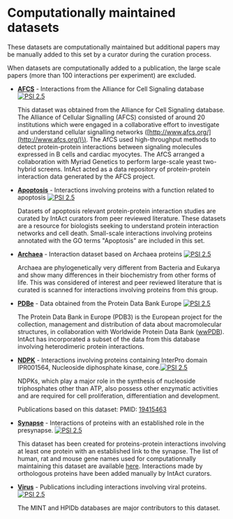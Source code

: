 # Computationally maintained datasets

These datasets are computationally maintained but additional papers may be manually added to this set by a curator during the curation process.

When datasets are computationally added to a publication, the large scale papers \(more than 100 interactions per experiment\) are excluded.

* [**AFCS**](http://www.ebi.ac.uk/intact/query/annot:%22dataset:afcs%22?conversationContext=7) - Interactions from the Alliance for Cell Signaling database [![PSI 2.5](https://www.ebi.ac.uk/intact/images/psi25.png?conversationContext=7)](ftp://ftp.ebi.ac.uk/pub/databases/intact/current/psi25/datasets/AFCS.zip)

  This dataset was obtained from the Alliance for Cell Signaling database. The Alliance of Cellular Signalling \(AFCS\) consisted of around 20 institutions which were engaged in a collaborative effort to investigate and understand cellular signalling networks \([http://www.afcs.org/](http://www.afcs.org/)\). The AfCS used high-throughput methods to detect protein-protein interactions between signaling molecules expressed in B cells and cardiac myocytes. The AfCS arranged a collaboration with Myriad Genetics to perform large-scale yeast two-hybrid screens. IntAct acted as a data repository of protein-protein interaction data generated by the AFCS project.

* [**Apoptosis**](http://www.ebi.ac.uk/intact/query/annot:%22dataset:apoptosis%22?conversationContext=7) - Interactions involving proteins with a function related to apoptosis [![PSI 2.5](https://www.ebi.ac.uk/intact/images/psi25.png?conversationContext=7)](ftp://ftp.ebi.ac.uk/pub/databases/intact/current/psi25/datasets/Apoptosis.zip)

  Datasets of apoptosis relevant protein-protein interaction studies are curated by IntAct curators from peer reviewed literature. These datasets are a resource for biologists seeking to understand protein interaction networks and cell death. Small-scale interactions involving proteins annotated with the GO terms "Apoptosis" are included in this set.

* [**Archaea**](http://www.ebi.ac.uk/intact/query/annot:%22dataset:archaea%22?conversationContext=7) - Interaction dataset based on Archaea proteins [![PSI 2.5](https://www.ebi.ac.uk/intact/images/psi25.png?conversationContext=7)](ftp://ftp.ebi.ac.uk/pub/databases/intact/current/psi25/datasets/Archaea.zip)

  Archaea are phylogenetically very different from Bacteria and Eukarya and show many differences in their biochemistry from other forms of life. This was considered of interest and peer reviewed literature that is curated is scanned for interactions involving proteins from this group.

* [**PDBe**](http://www.ebi.ac.uk/intact/query/annot:%22dataset:msd%22?conversationContext=7) - Data obtained from the Protein Data Bank Europe [![PSI 2.5](https://www.ebi.ac.uk/intact/images/psi25.png?conversationContext=7)](ftp://ftp.ebi.ac.uk/pub/databases/intact/current/psi25/datasets/MSD.zip)

  The Protein Data Bank in Europe \(PDB3\) is the European project for the collection, management and distribution of data about macromolecular structures, in collaboration with Worldwide Protein Data Bank \([wwPDB](http://www.ebi.ac.uk/pdbe/)\). IntAct has incorporated a subset of the data from this database involving heterodimeric protein interactions.

* [**NDPK**](http://www.ebi.ac.uk/intact/query/annot:%22dataset:ndpk%22?conversationContext=7) - Interactions involving proteins containing InterPro domain IPR001564, Nucleoside diphosphate kinase, core.[![PSI 2.5](https://www.ebi.ac.uk/intact/images/psi25.png?conversationContext=7)](ftp://ftp.ebi.ac.uk/pub/databases/intact/current/psi25/datasets/NDPK.zip)

  NDPKs, which play a major role in the synthesis of nucleoside triphosphates other than ATP, also possess other enzymatic activities and are required for cell proliferation, differentiation and development.

  Publications based on this dataset: PMID: [19415463](http://www.springerlink.com/content/8311676488281522/)

* [**Synapse**](http://www.ebi.ac.uk/intact/query/annot:%22dataset:synapse%22?conversationContext=7) - Interactions of proteins with an established role in the presynapse. [![PSI 2.5](https://www.ebi.ac.uk/intact/images/psi25.png?conversationContext=7)](ftp://ftp.ebi.ac.uk/pub/databases/intact/current/psi25/datasets/Synapse.zip)

  This dataset has been created for proteins-protein interactions involving at least one protein with an established link to the synapse. The list of human, rat and mouse gene names used for computationnally maintaining this dataset are available [here](ftp://ftp.ebi.ac.uk/pub/databases/intact/current/psi25/datasets/Synapse/misc/gene-names.csv). Interactions made by orthologous proteins have been added manually by IntAct curators.

* [**Virus**](http://www.ebi.ac.uk/intact/query/annot:%22dataset:virus%22?conversationContext=7) - Publications including interactions involving viral proteins. [![PSI 2.5](https://www.ebi.ac.uk/intact/images/psi25.png?conversationContext=7)](ftp://ftp.ebi.ac.uk/pub/databases/intact/current/psi25/datasets/Virus.zip)

  The MINT and HPIDb databases are major contributors to this dataset.

